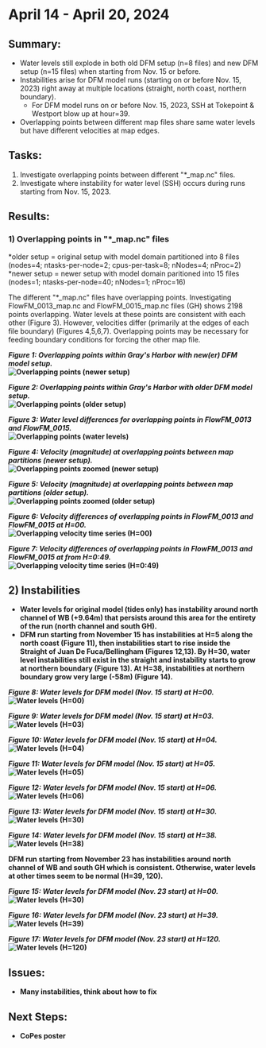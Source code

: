 # April 14 - April 20, 2024
## Summary:
- Water levels still explode in both old DFM setup (n=8 files) and new DFM setup (n=15 files) when starting from Nov. 15 or before.
- Instabilities arise for DFM model runs (starting on or before Nov. 15, 2023) right away at multiple locations (straight, north coast, northern boundary).
  - For DFM model runs on or before Nov. 15, 2023, SSH at Tokepoint & Westport blow up at hour=39.
- Overlapping points between different map files share same water levels but have different velocities at map edges.

## Tasks:
1) Investigate overlapping points between different "*_map.nc" files. <br>
2) Investigate where instability for water level (SSH) occurs during runs starting from Nov. 15, 2023.

## Results:
### 1) Overlapping points in "*_map.nc" files

*older setup = original setup with model domain partitioned into 8 files (nodes=4; ntasks-per-node=2; cpus-per-task=8; nNodes=4; nProc=2) <br>
*newer setup = newer setup with model domain paritioned into 15 files (nodes=1; ntasks-per-node=40; nNodes=1; nProc=16)

The different "*_map.nc" files have overlapping points. Investigating FlowFM_0013_map.nc and FlowFM_0015_map.nc files (GH) shows 2198 points overlapping. Water levels at these points are consistent with each other (Figure 3). However, velocities differ (primarily at the edges of each file boundary) (Figures 4,5,6,7). Overlapping points may be necessary for feeding boundary conditions for forcing the other map file.

<strong><em>Figure 1: Overlapping points within Gray's Harbor with new(er) DFM model setup.</em><br>
![Overlapping points (newer setup)](../Figures/042324meeting/OverlappingPoints_GH.png)

<strong><em>Figure 2: Overlapping points within Gray's Harbor with older DFM model setup.</em><br>
![Overlapping points (older setup)](../Figures/042324meeting/OverlappingPoints_GH_StantecOriginal.png)

<strong><em>Figure 3: Water level differences for overlapping points in FlowFM_0013 and FlowFM_0015.</em><br>
![Overlapping points (water levels)](../Figures/042324meeting/OverlappingPoints_sshdiff.png)

<strong><em>Figure 4: Velocity (magnitude) at overlapping points between map partitions (newer setup).</em><br>
![Overlapping points zoomed (newer setup)](../Figures/042324meeting/OverlappingPoints_GH_zoomed.png)

<strong><em>Figure 5: Velocity (magnitude) at overlapping points between map partitions (older setup).</em><br>
![Overlapping points zoomed (older setup)](../Figures/042324meeting/OverlappingPoints_GH_StantecOriginal_zoomed.png)

<strong><em>Figure 6: Velocity differences of overlapping points in FlowFM_0013 and FlowFM_0015 at H=00.</em><br>
![Overlapping velocity time series (H=00)](../Figures/042324meeting/VelMagDiff_GH.png)

<strong><em>Figure 7: Velocity differences of overlapping points in FlowFM_0013 and FlowFM_0015 at from H=0:49.</em><br>
![Overlapping velocity time series (H=0:49)](../Figures/042324meeting/OverlappingPoints_veldiff.png)


## 2) Instabilities
- Water levels for original model (tides only) has instability around north channel of WB (+9.64m) that persists around this area for the entirety of the run (north channel and south GH).
- DFM run starting from November 15 has instabilities at H=5 along the north coast (Figure 11), then instabilities start to rise inside the Straight of Juan De Fuca/Bellingham (Figures 12,13). By H=30, water level instabilities still exist in the straight and instability starts to grow at northern boundary (Figure 13). At H=38, instabilities at northern boundary grow very large (-58m) (Figure 14).

<strong><em>Figure 8: Water levels for DFM model (Nov. 15 start) at H=00.</em><br>
![Water levels (H=00)](../Figures/042324meeting/Instability_map_nov15_H00.png)

<strong><em>Figure 9: Water levels for DFM model (Nov. 15 start) at H=03.</em><br>
![Water levels (H=03)](../Figures/042324meeting/Instability_map_nov15_H03.png)

<strong><em>Figure 10: Water levels for DFM model (Nov. 15 start) at H=04.</em><br>
![Water levels (H=04)](../Figures/042324meeting/Instability_map_nov15_H04.png)

<strong><em>Figure 11: Water levels for DFM model (Nov. 15 start) at H=05.</em><br>
![Water levels (H=05)](../Figures/042324meeting/Instability_map_nov15_H05.png)

<strong><em>Figure 12: Water levels for DFM model (Nov. 15 start) at H=06.</em><br>
![Water levels (H=06)](../Figures/042324meeting/Instability_map_nov15_H06.png)

<strong><em>Figure 13: Water levels for DFM model (Nov. 15 start) at H=30.</em><br>
![Water levels (H=30)](../Figures/042324meeting/Instability_map_nov15_H30.png)

<strong><em>Figure 14: Water levels for DFM model (Nov. 15 start) at H=38.</em><br>
![Water levels (H=38)](../Figures/042324meeting/Instability_map_nov15_H38.png)


DFM run starting from November 23 has instabilities around north channel of WB and south GH which is consistent. Otherwise, water levels at other times seem to be normal (H=39, 120).

<strong><em>Figure 15: Water levels for DFM model (Nov. 23 start) at H=00.</em><br>
![Water levels (H=30)](../Figures/042324meeting/Instability_map_nov23_H00.png)

<strong><em>Figure 16: Water levels for DFM model (Nov. 23 start) at H=39.</em><br>
![Water levels (H=39)](../Figures/042324meeting/Instability_map_nov23_H39.png)

<strong><em>Figure 17: Water levels for DFM model (Nov. 23 start) at H=120.</em><br>
![Water levels (H=120)](../Figures/042324meeting/Instability_map_nov23_H120.png)


## Issues:
- Many instabilities, think about how to fix

## Next Steps:
- CoPes poster
